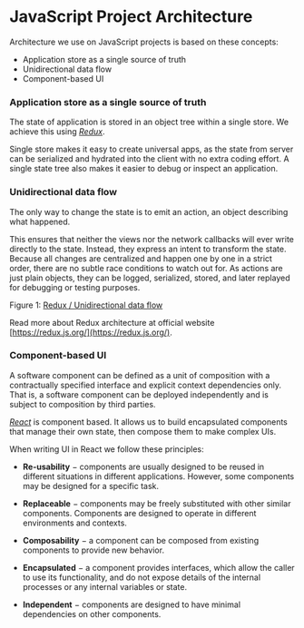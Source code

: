 # JavaScript Project Architecture

Architecture we use on JavaScript projects is based on these concepts:

* Application store as a single source of truth
* Unidirectional data flow
* Component-based UI


### Application store as a single source of truth

The state of application is stored in an object tree within a single store. We achieve this using [*Redux*](https://redux.js.org/).

Single store makes it easy to create universal apps, as the state from server can be serialized and hydrated into the 
client with no extra coding effort. A single state tree also makes it easier to debug or inspect an application.


### Unidirectional data flow

The only way to change the state is to emit an action, an object describing what happened. 

This ensures that neither the views nor the network callbacks will ever write directly to the state. Instead, they 
express an intent to transform the state. Because all changes are centralized and happen one by one in a strict order, 
there are no subtle race conditions to watch out for. As actions are just plain objects, they can be logged, serialized, 
stored, and later replayed for debugging or testing purposes.

Figure 1: [Redux / Unidirectional data flow](./images/redux-unidirectional-data-flow.gif)

Read more about Redux architecture at official website [https://redux.js.org/](https://redux.js.org/).


### Component-based UI

A software component can be defined as a unit of composition with a contractually specified interface and explicit 
context dependencies only. That is, a software component can be deployed independently and is subject to composition 
by third parties.

[*React*](https://reactjs.org/) is component based. It allows us to build encapsulated components that manage their 
own state, then compose them to make complex UIs.

When writing UI in React we follow these principles: 

* **Re-usability** − components are usually designed to be reused in different situations in different applications. However, 
some components may be designed for a specific task.

* **Replaceable** − components may be freely substituted with other similar components. Components are designed to 
operate in different environments and contexts.

* **Composability** − a component can be composed from existing components to provide new behavior.

* **Encapsulated** − a component provides interfaces, which allow the caller to use its functionality, and do not expose 
details of the internal processes or any internal variables or state.

* **Independent** − components are designed to have minimal dependencies on other components.
